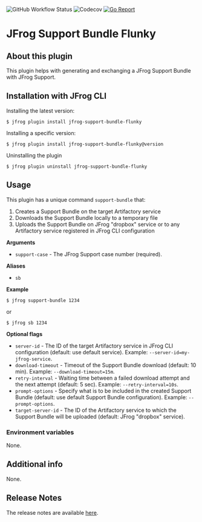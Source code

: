 ![GitHub Workflow Status](https://img.shields.io/github/workflow/status/cyrilc-pro/jfrog-support-bundle-flunky/Go?style=plastic)
![Codecov](https://img.shields.io/codecov/c/github/cyrilc-pro/jfrog-support-bundle-flunky?style=plastic)
[![Go Report](https://goreportcard.com/badge/github.com/cyrilc-pro/jfrog-support-bundle-flunky?style=plastic)](https://goreportcard.com/badge/github.com/cyrilc-pro/jfrog-support-bundle-flunky)

# JFrog Support Bundle Flunky

## About this plugin
This plugin helps with generating and exchanging a JFrog Support Bundle with JFrog Support.

## Installation with JFrog CLI
Installing the latest version:

`$ jfrog plugin install jfrog-support-bundle-flunky`

Installing a specific version:

`$ jfrog plugin install jfrog-support-bundle-flunky@version`

Uninstalling the plugin

`$ jfrog plugin uninstall jfrog-support-bundle-flunky`

## Usage

This plugin has a unique command `support-bundle` that:
1. Creates a Support Bundle on the target Artifactory service
2. Downloads the Support Bundle locally to a temporary file
3. Uploads the Support Bundle on JFrog "dropbox" service or to any Artifactory service registered in JFrog CLI 
configuration

**Arguments**
- `support-case` - The JFrog Support case number (required).

**Aliases**
- `sb`

**Example**
```
$ jfrog support-bundle 1234
```
or
```
$ jfrog sb 1234
```

**Optional flags**
- `server-id` - The ID of the target Artifactory service in JFrog CLI configuration (default: use default service). 
Example: `--server-id=my-jfrog-service`.
- `download-timeout` - Timeout of the Support Bundle download (default: 10 min). Example: `--download-timeout=15m`.
- `retry-interval` - Waiting time between a failed download attempt and the next attempt (default: 5 sec). Example: 
`--retry-interval=10s`.
- `prompt-options` - Specify what is to be included in the created Support Bundle (default: use default Support Bundle 
configuration). Example: `--prompt-options`.
- `target-server-id` - The ID of the Artifactory service to which the Support Bundle will be uploaded (default: JFrog 
"dropbox" service).

### Environment variables
None.

## Additional info
None.

## Release Notes
The release notes are available [here](RELEASE.md).
